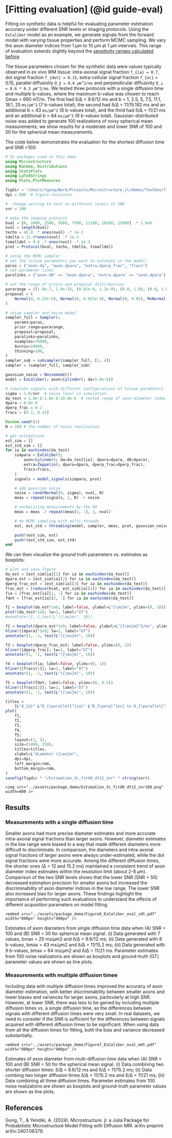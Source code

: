 # [Fitting evaluation] (@id guide-eval)

Fitting on synthetic data is helpful for evaluating parameter estimation accuracy under different SNR levels or imaging protocols. 
Using the `ExCaliber` model as an example, we generate signals from the forward model with varying tissue properties and perform MCMC sampling. We vary the axon diameter indices from 1 μm to 10 μm at 1 μm intervals. This range of evaluation extends slightly beyond the [sensitivity ranges calculated before](1_sensitivity_range.md).

The tissue parameters chosen for the synthetic data were values typically observed in ex vivo WM tissue: intra-axonal signal fraction  ``f_{ia} = 0.7``, dot signal fraction ``f_{dot} = 0.15``, extra-cellular signal fraction ``f_{ec}`` = 0.15, parallel diffusivity ``D_∥ = 0.6 𝜇m^2/ms`` and perpendicular diffusivity ``D_⊥ = 0.6 * 0.3 𝜇m^2/ms``. We tested three protocols with a single diffusion time and multiple b-values, where the maximum b-value was chosen to reach Gmax = 660 mT/m. The first had δ/∆ = 9.6/12 ms and b = 1, 2.5, 5, 7.5, 11.1, 18.1, 25 ``ms/𝜇m^2`` (7 b-values total), the second had δ/∆ = 11/15.192 ms and an additional b = 43 ``ms/𝜇m^2`` (8 b-values total), and the third had δ/∆ = 11/21 ms and an additional b = 64 ``ms/𝜇m^2`` (9 b-values total). Gaussian-distributed noise was added to generate 100 realizations of noisy spherical mean measurements; we show results for a moderate and lower SNR of 100 and 50 for the spherical mean measurements. 

The code below demonstrates the evaluation for the shortest diffusion time and SNR =100:
```julia
# %% packages used in this demo
using Microstructure
using Random, Distributions
using StatsPlots
using LaTeXStrings
using Plots.PlotMeasures

figdir = "/Users/tgong/Work/Projects/Microstructure.jl/demos/Toolbox/figures" 
dpi = 600  # figure resoluton

#  change setting to test on different levels of SNR 
snr = 100

# make the imaging protocol 
bval = [0, 1000, 2500, 5000, 7500, 11100, 18100, 25000] .* 1.0e6
nvol = length(bval)
techo = 40.0 .* ones(nvol) .* 1e-3
tdelta = 12.0*ones(nvol) .* 1e-3
tsmalldel = 9.6 .* ones(nvol) .* 1e-3
prot = Protocol(bval, techo, tdelta, tsmalldel)

# setup the MCMC sampler
# set the tissue parameters you want to estimate in the model; 
paras = ("axon.da", "axon.dpara", "extra.dperp_frac", "fracs")
# set parameter links
paralinks = ("axon.d0" => "axon.dpara", "extra.dpara" => "axon.dpara")

# set the range of priors and proposal distributions
pararange = ((1.0e-7, 1.0e-5), (0.01e-9, 1.2e-9), (0.0, 1.0), (0.0, 1.0))
proposal = (
    Normal(0, 0.25e-6), Normal(0, 0.025e-9), Normal(0, 0.05), MvNormal([0.0025 0; 0 0.0001])
)

# setup sampler and noise model
sampler_full = Sampler(;
    params=paras,
    prior_range=pararange,
    proposal=proposal,
    paralinks=paralinks,
    nsamples=70000,
    burnin=20000,
    thinning=100,
)
sampler_sub = subsampler(sampler_full, [1, 4])
sampler = (sampler_full, sampler_sub)

gaussian_noise = Noisemodel()
model = ExCaliber(; axon=Cylinder(; da=5.0e-6))

# simulate signals with different configurations of tissue parameters
sigma = 1.0/snr  # noise level in simulation
da_test = 1.0e-6:1.0e-6:10.0e-6  # tested range of axon diameter index
dpara = 0.6e-9
dperp_frac = 0.3
fracs = [0.7, 0.15]

Random.seed!(1)
N = 100 # the number of noise realization 

# get estimations 
est_sim = []
est_std_sim = []
for ia in eachindex(da_test)
    simpara = ExCaliber(;
        axon=Cylinder(; da=da_test[ia], dpara=dpara, d0=dpara),
        extra=Zeppelin(; dpara=dpara, dperp_frac=dperp_frac),
        fracs=fracs,
    )
    signals = model_signals(simpara, prot)

    # add gaussian noise
    noise = rand(Normal(0, sigma), nvol, N)
    meas = repeat(signals, 1, N) .+ noise

    # normalizing measurements by the b0
    meas = meas ./ repeat(meas[1, :], 1, nvol)'

    # do MCMC sampling with multi-threads 
    est, est_std = threading(model, sampler, meas, prot, gaussian_noise)

    push!(est_sim, est)
    push!(est_std_sim, est_std) 
end
```

We can then visualize the ground truth parameters vs. estimates as boxplots:
```julia
# plot and save figure 
da_est = [est_sim[ia][1] for ia in eachindex(da_test)]
dpara_est = [est_sim[ia][2] for ia in eachindex(da_test)]
dperp_frac_est = [est_sim[ia][3] for ia in eachindex(da_test)]
frac_est = [reduce(hcat, est_sim[ia][4]) for ia in eachindex(da_test)]
fia = [frac_est[ia][1, :] for ia in eachindex(da_test)]
fdot = [frac_est[ia][2, :] for ia in eachindex(da_test)]

f1 = boxplot(da_est*1e6; label=false, ylabel=L"{\mu}m", ylims=(0, 10))
plot!(da_test*1e6; lw=2, label="GT")
#annotate!(1,-1,text(L"({\mu}m)", 10))

f2 = boxplot(dpara_est*1e9; label=false, ylabel=L"{{\mu}m}^2/ms", ylims=(0, 0.9))
hline!([dpara]*1e9; lw=2, label="GT")
annotate!(1, -1, text(L"({\mu}m)", 10))

f3 = boxplot(dperp_frac_est; label=false, ylims=(0, 1))
hline!([dperp_frac]; lw=2, label="GT")
annotate!(1, -1, text(L"({\mu}m)", 10))

f4 = boxplot(fia; label=false, ylims=(0, 1))
hline!([fracs[1]]; lw=2, label="GT")
annotate!(1, -1, text(L"({\mu}m)", 10))

f5 = boxplot(fdot; label=false, ylims=(0, 0.5))
hline!([fracs[2]]; lw=2, label="GT")
annotate!(1, -1, text(L"({\mu}m)", 10))

titles =
    [L"d_{a}" L"D_{\parallel}^{ia}" L"D_{\perp}^{ec} to D_{\parallel}^{ia} fraction " L"f_{ia}" L"f_{dot}"]
plot(
    f1,
    f2,
    f3,
    f4,
    f5;
    layout=(1, 5),
    size=(1400, 250),
    titles=titles,
    xlabel=L"diameter ({\mu}m)",
    dpi=dpi,
    left_margin=8mm,
    bottom_margin=8mm,
)
savefig(figdir * "/Estimation_3c_fitd0_dt12_snr" * string(snr))
```
```@raw html
<img src="../assets/package_demo/Estimation_3c_fitd0_dt12_snr100.png" width=800 /> 
```

## Results
### Measurements with a single diffusion time
Smaller axons had more precise diameter estimates and more accurate intra-axonal signal fractions than larger axons. However, diameter estimates in the low range were biased in a way that made different diameters more difficult to discriminate. In comparison, the diameters and intra-axonal signal fractions of larger axons were always under-estimated, while the dot signal fractions were more accurate. Among the different diffusion times, the shorter ones (∆ = 12 and 15.2 ms) maintained a consistent trend of axon diameter index estimates within the resolution limit (about 2-8 𝜇m). Comparison of the two SNR levels shows that the lower SNR (SNR = 50) decreased estimation precision for smaller axons but increased the discriminability of axon diameter indices in the low range. The lower SNR also increased bias for larger axons. These findings highlight the importance of performing such evaluations to understand the effects of different acquisition parameters on model fitting. 

```@raw html
<embed src="../assets/package_demo/Figure6_ExCaliber_eval_sdt.pdf" width="800px" height="400px" />
```
Estimates of axon diameters from single diffusion time data when (A) SNR = 100 and (B) SNR = 50 for spherical mean signal. (i) Data generated with 7 values, bmax = 25 ms/𝜇m2 and δ/∆ = 9.6/12 ms; (ii) Data generated with 8 b-values, bmax = 43 ms/𝜇m2 and δ/∆ = 11/15.2 ms; (iii) Data generated with 9 b-values, bmax = 64 ms/𝜇m2 and δ/∆ = 11/21 ms. Parameter estimates from 100 noise realizations are shown as boxplots and ground-truth (GT) parameter values are shown as line plots. 

### Measurements with multiple diffusion timee
Including data with multiple diffusion times improved the accuracy of axon diameter estimation, with better discriminability between smaller axons and lower biases and variances for larger axons, particularly at high SNR.  However, at lower SNR, there was less to be gained by including multiple diffusion times vs. a single diffusion time, as the differences between signals with different diffusion times were very small. In real datasets, we need to consider if the SNR is sufficient for the differences between signals acquired with different diffusion times to be significant. When using data from all the diffusion times for fitting, both the bias and variance decreased substantially. 

```@raw html
<embed src="../assets/package_demo/Figure7_ExCaliber_eval_mdt.pdf" width="800px" height="400px" />
```
Estimates of axon diameter from multi-diffusion time data when (A) SNR = 100 and (B) SNR = 50 for the spherical mean signal. (i) Data combining two shorter diffusion times: δ/∆ = 9.6/12 ms and δ/∆ = 11/15.2 ms; (ii) Data combing two longer diffusion times δ/∆ = 11/15.2 ms and δ/∆ = 11/21 ms; (iii) Data combining all three diffusion times. Parameter estimates from 100 noise realizations are shown as boxplots and ground-truth parameter values are shown as line plots. 

## References
Gong, T., & Yendiki, A. (2024). Microstructure. jl: a Julia Package for Probabilistic Microstructure Model Fitting with Diffusion MRI. arXiv preprint arXiv:2407.06379.

